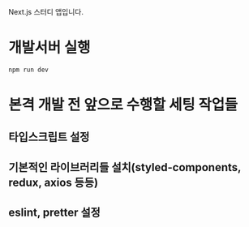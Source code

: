 Next.js 스터디 앱입니다.

# 개발서버 실행

```bash
npm run dev
```

# 본격 개발 전 앞으로 수행할 세팅 작업들

## 타입스크립트 설정

## 기본적인 라이브러리들 설치(styled-components, redux, axios 등등)

## eslint, pretter 설정
